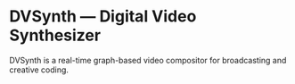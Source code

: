 # DVSynth — Digital Video Synthesizer
DVSynth is a real-time graph-based video compositor for broadcasting and creative coding.
